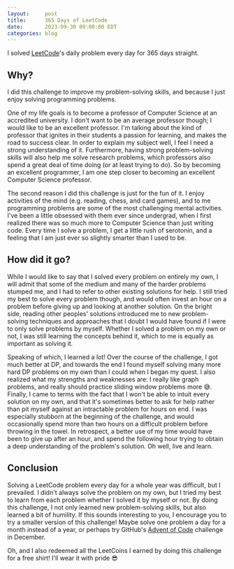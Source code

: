 ```yaml
---
layout:     post
title:      365 Days of LeetCode
date:       2023-09-30 09:00:00 EDT
categories: blog
---
```


I solved [LeetCode](https://leetcode.com/)'s daily problem every day for 365
days straight.

## Why?
I did this challenge to improve my problem-solving skills, and because I just
enjoy solving programming problems.

One of my life goals is to become a professor of Computer Science at an
accredited university. I don't want to be an average professor though; I would
like to be an excellent professor. I'm talking about the kind of professor that
ignites in their students a passion for learning, and makes the road to success
clear. In order to explain my subject well, I feel I need a strong understanding
of it. Furthermore, having strong problem-solving skills will also help me solve
research problems, which professors also spend a great deal of time doing (or at
least trying to do). So by becoming an excellent programmer, I am one step
closer to becoming an excellent Computer Science professor.

The second reason I did this challenge is just for the fun of it. I enjoy
activities of the mind (e.g. reading, chess, and card games), and to me
programming problems are some of the most challenging mental activities. I've
been a little obsessed with them ever since undergrad, when I first realized
there was so much more to Computer Science than just writing code. Every time I
solve a problem, I get a little rush of serotonin, and a feeling that I am just
ever so slightly smarter than I used to be.

## How did it go?
While I would like to say that I solved every problem on entirely my own, I will
admit that some of the medium and many of the harder problems stumped me, and I
had to refer to other existing solutions for help. I still tried my best to
solve every problem though, and would often invest an hour on a problem before
giving up and looking at another solution. On the bright side, reading other
peoples' solutions introduced me to new problem-solving techniques and
approaches that I doubt I would have found if I were to only solve problems by
myself. Whether I solved a problem on my own or not, I was still learning the
concepts behind it, which to me is equally as important as solving it.

Speaking of which, I learned a lot! Over the course of the challenge, I got much
better at DP, and towards the end I found myself solving many more hard DP
problems on my own than I could when I began my quest. I also realized what my
strengths and weaknesses are: I really like graph problems, and really should
practice sliding window problems more 😅. Finally, I came to terms with the fact
that I won't be able to intuit every solution on my own, and that it's sometimes
better to ask for help rather than pit myself against an intractable problem for
hours on end. I was especially stubborn at the beginning of the challenge, and
would occasionally spend more than two hours on a difficult problem before
throwing in the towel. In retrospect, a better use of my time would have been to
give up after an hour, and spend the following hour trying to obtain a deep
understanding of the problem's solution. Oh well, live and learn.

## Conclusion
Solving a LeetCode problem every day for a whole year was difficult, but I
prevailed. I didn't always solve the problem on my own, but I tried my best to
learn from each problem whether I solved it by myself or not. By doing this
challenge, I not only learned new problem-solving skills, but also learned a bit
of humility. If this sounds interesting to you, I encourage you to try a smaller
version of this challenge! Maybe solve one problem a day for a month instead of
a year, or perhaps try GitHub's [Advent of Code](https://adventofcode.com/)
challenge in December.

Oh, and I also redeemed all the LeetCoins I earned by doing this challenge for a
free shirt! I'll wear it with pride 😎